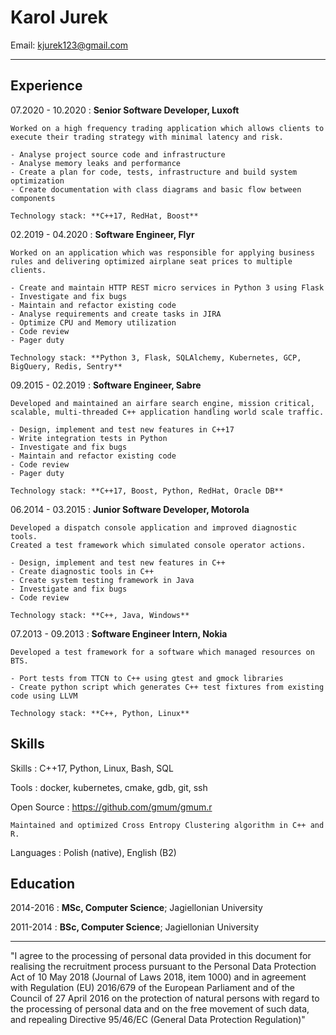 Karol Jurek
============

Email: <kjurek123@gmail.com>

----

Experience
----------

07.2020 - 10.2020
:   **Senior Software Developer, Luxoft**

    Worked on a high frequency trading application which allows clients to execute their trading strategy with minimal latency and risk.

    - Analyse project source code and infrastructure
    - Analyse memory leaks and performance
    - Create a plan for code, tests, infrastructure and build system optimization
    - Create documentation with class diagrams and basic flow between components

    Technology stack: **C++17, RedHat, Boost**

02.2019 - 04.2020
:   **Software Engineer, Flyr**

    Worked on an application which was responsible for applying business rules and delivering optimized airplane seat prices to multiple clients.

    - Create and maintain HTTP REST micro services in Python 3 using Flask
    - Investigate and fix bugs
    - Maintain and refactor existing code
    - Analyse requirements and create tasks in JIRA
    - Optimize CPU and Memory utilization
    - Code review
    - Pager duty

    Technology stack: **Python 3, Flask, SQLAlchemy, Kubernetes, GCP, BigQuery, Redis, Sentry**


09.2015 - 02.2019
:   **Software Engineer, Sabre**

    Developed and maintained an airfare search engine, mission critical, scalable, multi-threaded C++ application handling world scale traffic.

    - Design, implement and test new features in C++17
    - Write integration tests in Python
    - Investigate and fix bugs
    - Maintain and refactor existing code
    - Code review
    - Pager duty

    Technology stack: **C++17, Boost, Python, RedHat, Oracle DB**


06.2014 - 03.2015
:   **Junior Software Developer, Motorola**

    Developed a dispatch console application and improved diagnostic tools.
    Created a test framework which simulated console operator actions.

    - Design, implement and test new features in C++
    - Create diagnostic tools in C++
    - Create system testing framework in Java
    - Investigate and fix bugs
    - Code review

    Technology stack: **C++, Java, Windows**


07.2013 - 09.2013
:   **Software Engineer Intern, Nokia**

    Developed a test framework for a software which managed resources on BTS.

    - Port tests from TTCN to C++ using gtest and gmock libraries
    - Create python script which generates C++ test fixtures from existing code using LLVM

    Technology stack: **C++, Python, Linux**


Skills
--------------------

Skills
:   C++17, Python, Linux, Bash, SQL

Tools
:   docker, kubernetes, cmake, gdb, git, ssh

Open Source
:   <https://github.com/gmum/gmum.r>

    Maintained and optimized Cross Entropy Clustering algorithm in C++ and R.

Languages
:   Polish (native), English (B2)

Education
---------

2014-2016
:   **MSc, Computer Science**; Jagiellonian University

2011-2014
:   **BSc, Computer Science**; Jagiellonian University

___

"I agree to the processing of personal data provided in this document for realising the recruitment process pursuant to the Personal Data Protection Act of 10 May 2018 (Journal of Laws 2018, item 1000) and in agreement with Regulation (EU) 2016/679 of the European Parliament and of the Council of 27 April 2016 on the protection of natural persons with regard to the processing of personal data and on the free movement of such data, and repealing Directive 95/46/EC (General Data Protection Regulation)"
